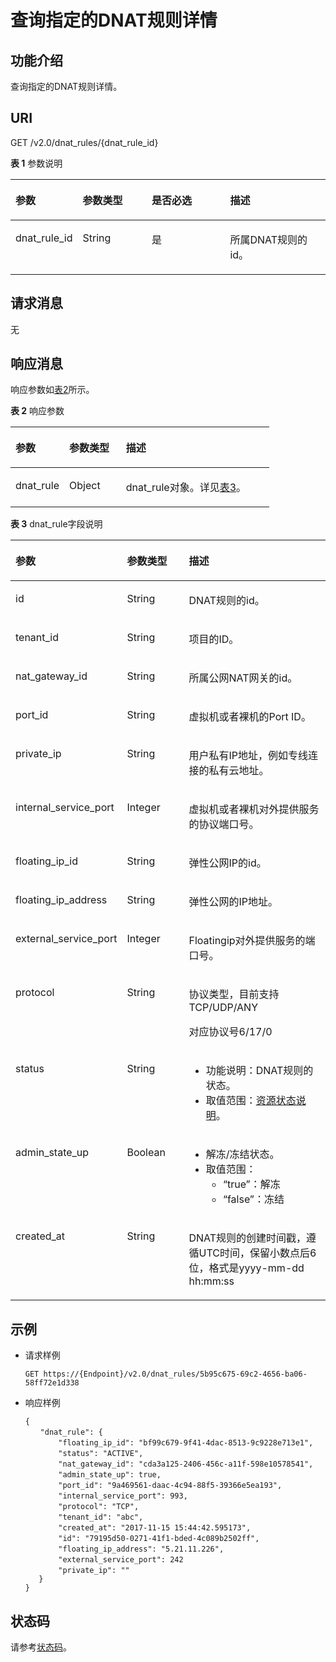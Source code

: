 # 查询指定的DNAT规则详情<a name="nat_api_0013"></a>

## 功能介绍<a name="section242916116504"></a>

查询指定的DNAT规则详情。

## URI<a name="section55252672165026"></a>

GET /v2.0/dnat\_rules/\{dnat\_rule\_id\}

**表 1**  参数说明

<a name="table41603310017"></a>
<table><thead align="left"><tr id="row323012314017"><th class="cellrowborder" valign="top" width="21%" id="mcps1.2.5.1.1"><p id="p1023043508"><a name="p1023043508"></a><a name="p1023043508"></a>参数</p>
</th>
<th class="cellrowborder" valign="top" width="22%" id="mcps1.2.5.1.2"><p id="p1823017318015"><a name="p1823017318015"></a><a name="p1823017318015"></a>参数类型</p>
</th>
<th class="cellrowborder" valign="top" width="25%" id="mcps1.2.5.1.3"><p id="p52301036011"><a name="p52301036011"></a><a name="p52301036011"></a>是否必选</p>
</th>
<th class="cellrowborder" valign="top" width="32%" id="mcps1.2.5.1.4"><p id="p7230330014"><a name="p7230330014"></a><a name="p7230330014"></a>描述</p>
</th>
</tr>
</thead>
<tbody><tr id="row9230031106"><td class="cellrowborder" valign="top" width="21%" headers="mcps1.2.5.1.1 "><p id="p1823033907"><a name="p1823033907"></a><a name="p1823033907"></a>dnat_rule_id</p>
</td>
<td class="cellrowborder" valign="top" width="22%" headers="mcps1.2.5.1.2 "><p id="p42301335017"><a name="p42301335017"></a><a name="p42301335017"></a>String</p>
</td>
<td class="cellrowborder" valign="top" width="25%" headers="mcps1.2.5.1.3 "><p id="p623013311018"><a name="p623013311018"></a><a name="p623013311018"></a>是</p>
</td>
<td class="cellrowborder" valign="top" width="32%" headers="mcps1.2.5.1.4 "><p id="p5230735019"><a name="p5230735019"></a><a name="p5230735019"></a>所属DNAT规则的id。</p>
</td>
</tr>
</tbody>
</table>

## 请求消息<a name="section30445355165052"></a>

无

## 响应消息<a name="section1412948816517"></a>

响应参数如[表2](#table66411570165117)所示。

**表 2**  响应参数

<a name="table66411570165117"></a>
<table><thead align="left"><tr id="row43436947165117"><th class="cellrowborder" valign="top" width="20.75%" id="mcps1.2.4.1.1"><p id="p28731843165117"><a name="p28731843165117"></a><a name="p28731843165117"></a>参数</p>
</th>
<th class="cellrowborder" valign="top" width="21.88%" id="mcps1.2.4.1.2"><p id="p45577964165117"><a name="p45577964165117"></a><a name="p45577964165117"></a>参数类型</p>
</th>
<th class="cellrowborder" valign="top" width="57.37%" id="mcps1.2.4.1.3"><p id="p67033414165117"><a name="p67033414165117"></a><a name="p67033414165117"></a>描述</p>
</th>
</tr>
</thead>
<tbody><tr id="row60997448165117"><td class="cellrowborder" valign="top" width="20.75%" headers="mcps1.2.4.1.1 "><p id="p41846242165117"><a name="p41846242165117"></a><a name="p41846242165117"></a>dnat_rule</p>
</td>
<td class="cellrowborder" valign="top" width="21.88%" headers="mcps1.2.4.1.2 "><p id="p34102461165117"><a name="p34102461165117"></a><a name="p34102461165117"></a>Object</p>
</td>
<td class="cellrowborder" valign="top" width="57.37%" headers="mcps1.2.4.1.3 "><p id="p5298260165117"><a name="p5298260165117"></a><a name="p5298260165117"></a>dnat_rule对象。详见<a href="#table9899152414719">表3</a>。</p>
</td>
</tr>
</tbody>
</table>

**表 3**  dnat\_rule字段说明

<a name="table9899152414719"></a>
<table><thead align="left"><tr id="row198997241973"><th class="cellrowborder" valign="top" width="20.312031203120313%" id="mcps1.2.4.1.1"><p id="p3368163219712"><a name="p3368163219712"></a><a name="p3368163219712"></a>参数</p>
</th>
<th class="cellrowborder" valign="top" width="22.58225822582258%" id="mcps1.2.4.1.2"><p id="p23681832770"><a name="p23681832770"></a><a name="p23681832770"></a>参数类型</p>
</th>
<th class="cellrowborder" valign="top" width="57.1057105710571%" id="mcps1.2.4.1.3"><p id="p23681432671"><a name="p23681432671"></a><a name="p23681432671"></a>描述</p>
</th>
</tr>
</thead>
<tbody><tr id="row88993241676"><td class="cellrowborder" valign="top" width="20.312031203120313%" headers="mcps1.2.4.1.1 "><p id="p1136816321074"><a name="p1136816321074"></a><a name="p1136816321074"></a>id</p>
</td>
<td class="cellrowborder" valign="top" width="22.58225822582258%" headers="mcps1.2.4.1.2 "><p id="p1236803212715"><a name="p1236803212715"></a><a name="p1236803212715"></a>String</p>
</td>
<td class="cellrowborder" valign="top" width="57.1057105710571%" headers="mcps1.2.4.1.3 "><p id="p636818322071"><a name="p636818322071"></a><a name="p636818322071"></a>DNAT规则的id。</p>
</td>
</tr>
<tr id="row198999241712"><td class="cellrowborder" valign="top" width="20.312031203120313%" headers="mcps1.2.4.1.1 "><p id="p15368632273"><a name="p15368632273"></a><a name="p15368632273"></a>tenant_id</p>
</td>
<td class="cellrowborder" valign="top" width="22.58225822582258%" headers="mcps1.2.4.1.2 "><p id="p6368132672"><a name="p6368132672"></a><a name="p6368132672"></a>String</p>
</td>
<td class="cellrowborder" valign="top" width="57.1057105710571%" headers="mcps1.2.4.1.3 "><p id="p4368193211713"><a name="p4368193211713"></a><a name="p4368193211713"></a>项目的ID。</p>
</td>
</tr>
<tr id="row18993246715"><td class="cellrowborder" valign="top" width="20.312031203120313%" headers="mcps1.2.4.1.1 "><p id="p10368143213712"><a name="p10368143213712"></a><a name="p10368143213712"></a>nat_gateway_id</p>
</td>
<td class="cellrowborder" valign="top" width="22.58225822582258%" headers="mcps1.2.4.1.2 "><p id="p03681132579"><a name="p03681132579"></a><a name="p03681132579"></a>String</p>
</td>
<td class="cellrowborder" valign="top" width="57.1057105710571%" headers="mcps1.2.4.1.3 "><p id="p0368163220715"><a name="p0368163220715"></a><a name="p0368163220715"></a>所属公网NAT网关的id。</p>
</td>
</tr>
<tr id="row1899924074"><td class="cellrowborder" valign="top" width="20.312031203120313%" headers="mcps1.2.4.1.1 "><p id="p0368183220715"><a name="p0368183220715"></a><a name="p0368183220715"></a>port_id</p>
</td>
<td class="cellrowborder" valign="top" width="22.58225822582258%" headers="mcps1.2.4.1.2 "><p id="p12368932672"><a name="p12368932672"></a><a name="p12368932672"></a>String</p>
</td>
<td class="cellrowborder" valign="top" width="57.1057105710571%" headers="mcps1.2.4.1.3 "><p id="p3368132676"><a name="p3368132676"></a><a name="p3368132676"></a>虚拟机或者裸机的Port ID。</p>
</td>
</tr>
<tr id="row38991524672"><td class="cellrowborder" valign="top" width="20.312031203120313%" headers="mcps1.2.4.1.1 "><p id="p836823213715"><a name="p836823213715"></a><a name="p836823213715"></a>private_ip</p>
</td>
<td class="cellrowborder" valign="top" width="22.58225822582258%" headers="mcps1.2.4.1.2 "><p id="p1636843210716"><a name="p1636843210716"></a><a name="p1636843210716"></a>String</p>
</td>
<td class="cellrowborder" valign="top" width="57.1057105710571%" headers="mcps1.2.4.1.3 "><p id="p2036803210718"><a name="p2036803210718"></a><a name="p2036803210718"></a>用户私有IP地址，例如专线连接的私有云地址。</p>
</td>
</tr>
<tr id="row48998241373"><td class="cellrowborder" valign="top" width="20.312031203120313%" headers="mcps1.2.4.1.1 "><p id="p936811322076"><a name="p936811322076"></a><a name="p936811322076"></a>internal_service_port</p>
</td>
<td class="cellrowborder" valign="top" width="22.58225822582258%" headers="mcps1.2.4.1.2 "><p id="p6368153211712"><a name="p6368153211712"></a><a name="p6368153211712"></a>Integer</p>
</td>
<td class="cellrowborder" valign="top" width="57.1057105710571%" headers="mcps1.2.4.1.3 "><p id="p15368123218715"><a name="p15368123218715"></a><a name="p15368123218715"></a>虚拟机或者裸机对外提供服务的协议端口号。</p>
</td>
</tr>
<tr id="row1789914241878"><td class="cellrowborder" valign="top" width="20.312031203120313%" headers="mcps1.2.4.1.1 "><p id="p43681532970"><a name="p43681532970"></a><a name="p43681532970"></a>floating_ip_id</p>
</td>
<td class="cellrowborder" valign="top" width="22.58225822582258%" headers="mcps1.2.4.1.2 "><p id="p123684326717"><a name="p123684326717"></a><a name="p123684326717"></a>String</p>
</td>
<td class="cellrowborder" valign="top" width="57.1057105710571%" headers="mcps1.2.4.1.3 "><p id="p93683323710"><a name="p93683323710"></a><a name="p93683323710"></a>弹性公网IP的id。</p>
</td>
</tr>
<tr id="row7899102413716"><td class="cellrowborder" valign="top" width="20.312031203120313%" headers="mcps1.2.4.1.1 "><p id="p1336843213714"><a name="p1336843213714"></a><a name="p1336843213714"></a>floating_ip_address</p>
</td>
<td class="cellrowborder" valign="top" width="22.58225822582258%" headers="mcps1.2.4.1.2 "><p id="p536820321572"><a name="p536820321572"></a><a name="p536820321572"></a>String</p>
</td>
<td class="cellrowborder" valign="top" width="57.1057105710571%" headers="mcps1.2.4.1.3 "><p id="p193681532072"><a name="p193681532072"></a><a name="p193681532072"></a>弹性公网的IP地址。</p>
</td>
</tr>
<tr id="row889916241373"><td class="cellrowborder" valign="top" width="20.312031203120313%" headers="mcps1.2.4.1.1 "><p id="p73686321175"><a name="p73686321175"></a><a name="p73686321175"></a>external_service_port</p>
</td>
<td class="cellrowborder" valign="top" width="22.58225822582258%" headers="mcps1.2.4.1.2 "><p id="p1836813210719"><a name="p1836813210719"></a><a name="p1836813210719"></a>Integer</p>
</td>
<td class="cellrowborder" valign="top" width="57.1057105710571%" headers="mcps1.2.4.1.3 "><p id="p73683325711"><a name="p73683325711"></a><a name="p73683325711"></a>Floatingip对外提供服务的端口号。</p>
</td>
</tr>
<tr id="row489932414710"><td class="cellrowborder" valign="top" width="20.312031203120313%" headers="mcps1.2.4.1.1 "><p id="p17368232474"><a name="p17368232474"></a><a name="p17368232474"></a>protocol</p>
</td>
<td class="cellrowborder" valign="top" width="22.58225822582258%" headers="mcps1.2.4.1.2 "><p id="p163683321719"><a name="p163683321719"></a><a name="p163683321719"></a>String</p>
</td>
<td class="cellrowborder" valign="top" width="57.1057105710571%" headers="mcps1.2.4.1.3 "><p id="p336893219716"><a name="p336893219716"></a><a name="p336893219716"></a>协议类型，目前支持TCP/UDP/ANY</p>
<p id="p9368432271"><a name="p9368432271"></a><a name="p9368432271"></a>对应协议号6/17/0</p>
</td>
</tr>
<tr id="row389917241879"><td class="cellrowborder" valign="top" width="20.312031203120313%" headers="mcps1.2.4.1.1 "><p id="p1736833215711"><a name="p1736833215711"></a><a name="p1736833215711"></a>status</p>
</td>
<td class="cellrowborder" valign="top" width="22.58225822582258%" headers="mcps1.2.4.1.2 "><p id="p736853214714"><a name="p736853214714"></a><a name="p736853214714"></a>String</p>
</td>
<td class="cellrowborder" valign="top" width="57.1057105710571%" headers="mcps1.2.4.1.3 "><a name="ul113681321476"></a><a name="ul113681321476"></a><ul id="ul113681321476"><li>功能说明：DNAT规则的状态。</li><li>取值范围：<a href="资源状态说明.md#table1390614366107">资源状态说明</a>。</li></ul>
</td>
</tr>
<tr id="row1589910244715"><td class="cellrowborder" valign="top" width="20.312031203120313%" headers="mcps1.2.4.1.1 "><p id="p1836883218715"><a name="p1836883218715"></a><a name="p1836883218715"></a>admin_state_up</p>
</td>
<td class="cellrowborder" valign="top" width="22.58225822582258%" headers="mcps1.2.4.1.2 "><p id="p1764614265487"><a name="p1764614265487"></a><a name="p1764614265487"></a>Boolean</p>
</td>
<td class="cellrowborder" valign="top" width="57.1057105710571%" headers="mcps1.2.4.1.3 "><a name="ul71858556358"></a><a name="ul71858556358"></a><ul id="ul71858556358"><li>解冻/冻结状态。</li><li>取值范围：<a name="ul11838172814409"></a><a name="ul11838172814409"></a><ul id="ul11838172814409"><li>“true”：解冻</li><li>“false”：冻结</li></ul>
</li></ul>
</td>
</tr>
<tr id="row28997241277"><td class="cellrowborder" valign="top" width="20.312031203120313%" headers="mcps1.2.4.1.1 "><p id="p13368332977"><a name="p13368332977"></a><a name="p13368332977"></a>created_at</p>
</td>
<td class="cellrowborder" valign="top" width="22.58225822582258%" headers="mcps1.2.4.1.2 "><p id="p136853217716"><a name="p136853217716"></a><a name="p136853217716"></a>String</p>
</td>
<td class="cellrowborder" valign="top" width="57.1057105710571%" headers="mcps1.2.4.1.3 "><p id="p15924948201"><a name="p15924948201"></a><a name="p15924948201"></a>DNAT规则的创建时间戳，遵循UTC时间，保留小数点后6位，格式是yyyy-mm-dd hh:mm:ss</p>
</td>
</tr>
</tbody>
</table>

## 示例<a name="section24779297165121"></a>

-   请求样例

    ```
    GET https://{Endpoint}/v2.0/dnat_rules/5b95c675-69c2-4656-ba06-58ff72e1d338
    ```


-   响应样例

    ```
    {              
    　　"dnat_rule": {
        　　"floating_ip_id": "bf99c679-9f41-4dac-8513-9c9228e713e1",
       　　 "status": "ACTIVE",
        　　"nat_gateway_id": "cda3a125-2406-456c-a11f-598e10578541",
       　　 "admin_state_up": true,
       　　 "port_id": "9a469561-daac-4c94-88f5-39366e5ea193",
        　　"internal_service_port": 993,
        　　"protocol": "TCP",
        　　"tenant_id": "abc",
        　　"created_at": "2017-11-15 15:44:42.595173",
        　　"id": "79195d50-0271-41f1-bded-4c089b2502ff",
        　　"floating_ip_address": "5.21.11.226",
       　　 "external_service_port": 242
        　　"private_ip": ""  
       }
    }
    ```


## 状态码<a name="section16249219165526"></a>

请参考[状态码](状态码.md)。

